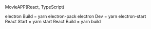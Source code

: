 MovieAPP(React, TypeScript)

electron Build = yarn electron-pack
electron Dev = yarn electron-start
React Start = yarn start
React Build = yarn build
